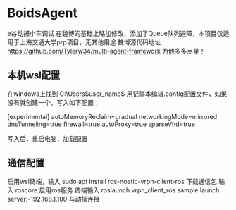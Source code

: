 # BoidsAgent
e谷动捕小车调试
在魏博的基础上略加修改，添加了Queue队列避障，本项目仅适用于上海交通大学prp项目，无其他用途
魏博源代码地址  https://github.com/Tylerw34/multi-agent-framework 为他多多点星！

## 本机wsl配置
在windows上找到 C:\Users\$user_name$ 用记事本编辑.config配置文件，如果没有就创建一个，写入如下配置：

[experimental]
autoMemoryReclaim=gradual 
networkingMode=mirrored
dnsTunneling=true 
firewall=true 
autoProxy=true 
sparseVhd=true

写入后，重启电脑，加载配置

## 通信配置
启用wsl终端，输入
sudo apt install ros-noetic-vrpn-client-ros
下载通信包
输入 roscore 启用ros服务
终端输入 roslaunch vrpn_client_ros sample.launch server:-192.168.1.100
与动捕连接
